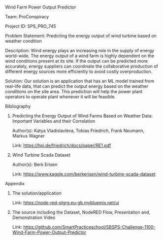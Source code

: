 Wind Farm Power Output Predictor

Team: ProConspiracy

Project ID: SPS_PRO_745

Problem Statement: Predicting the energy output of wind turbine based on weather condition

Description: Wind energy plays an increasing role in the supply of energy world-wide. The energy output of a wind farm is highly dependent on the wind conditions present at its site. If the output can be predicted more accurately, energy suppliers can coordinate the collaborative production of different energy sources more efficiently to avoid costly overproduction.

Solution: Our solution is an application that has an ML model trained from real-life data, that can predict the output energy based on the weather conditions on the site area. This prediction will help the power plant operators to operate plant whenever it will be feasible.

Bibliography
1.	Predicting the Energy Output of Wind Farms Based on Weather Data: Important Variables and their Correlation
	
	Author(s): Katya Vladislavleva, Tobias Friedrich, Frank Neumann, 	Markus Wagner
	
	Link: https://hpi.de/friedrich/docs/paper/RE1.pdf
2.	Wind Turbine Scada Dataset
	
	Author(s): Berk Erisen
	
	Link: https://www.kaggle.com/berkerisen/wind-turbine-scada-dataset

Appendix
1.	The solution/application
	
	Link: https://node-red-qlgrg.eu-gb.mybluemix.net/ui
2.	The source including the Dataset, NodeRED Flow, Presentation and, Demonstration Video
	
	Link: https://github.com/SmartPracticeschool/SBSPS-Challenge-1100-Wind-Farm-Power-Output-Predictor
